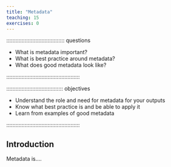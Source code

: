 ```yaml
---
title: "Metadata"
teaching: 15
exercises: 0
---
```


:::::::::::::::::::::::::::::::::::::: questions 

- What is metadata important?
- What is best practice around metadata?
- What does good metadata look like?

::::::::::::::::::::::::::::::::::::::::::::::::

::::::::::::::::::::::::::::::::::::: objectives

- Understand the role and need for metadata for your outputs
- Know what best practice is and be able to apply it
- Learn from examples of good metadata

::::::::::::::::::::::::::::::::::::::::::::::::


## Introduction

Metadata is....
